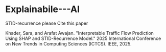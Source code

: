 # Explainabile---AI
STID-recurrence
please Cite this paper 

Khader, Sara, and Arafat Awajan. "Interpretable Traffic Flow Prediction Using SHAP and STID-Recurrence Model." 2025 International Conference on New Trends in Computing Sciences (ICTCS). IEEE, 2025.
